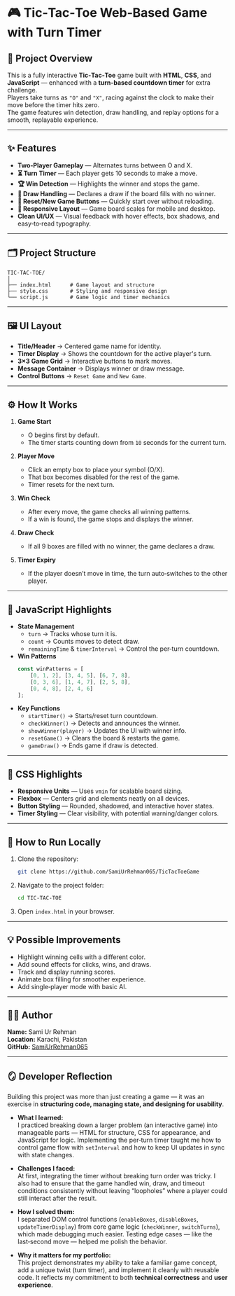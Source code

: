# 🎮 Tic‑Tac‑Toe  Web‑Based Game with Turn Timer

## 📌 Project Overview
This is a fully interactive **Tic‑Tac‑Toe** game built with **HTML**, **CSS**, and **JavaScript** — enhanced with a **turn‑based countdown timer** for extra challenge.  
Players take turns as `"O"` and `"X"`, racing against the clock to make their move before the timer hits zero.  
The game features win detection, draw handling, and replay options for a smooth, replayable experience.

---

## ✨ Features
- **Two‑Player Gameplay** — Alternates turns between O and X.
- **⏳ Turn Timer** — Each player gets 10 seconds to make a move.
- **🏆 Win Detection** — Highlights the winner and stops the game.
- **🤝 Draw Handling** — Declares a draw if the board fills with no winner.
- **🔄 Reset/New Game Buttons** — Quickly start over without reloading.
- **📱 Responsive Layout** — Game board scales for mobile and desktop.
- **Clean UI/UX** — Visual feedback with hover effects, box shadows, and easy‑to‑read typography.

---

## 🗂 Project Structure
```plaintext
TIC-TAC-TOE/
│
├── index.html      # Game layout and structure
├── style.css       # Styling and responsive design
└── script.js       # Game logic and timer mechanics
```

---

## 🖼 UI Layout
- **Title/Header** → Centered game name for identity.
- **Timer Display** → Shows the countdown for the active player's turn.
- **3×3 Game Grid** → Interactive buttons to mark moves.
- **Message Container** → Displays winner or draw message.
- **Control Buttons** → `Reset Game` and `New Game`.

---

## ⚙️ How It Works
1. **Game Start**  
   - O begins first by default.  
   - The timer starts counting down from `10` seconds for the current turn.

2. **Player Move**  
   - Click an empty box to place your symbol (O/X).  
   - That box becomes disabled for the rest of the game.  
   - Timer resets for the next turn.

3. **Win Check**  
   - After every move, the game checks all winning patterns.  
   - If a win is found, the game stops and displays the winner.

4. **Draw Check**  
   - If all 9 boxes are filled with no winner, the game declares a draw.

5. **Timer Expiry**  
   - If the player doesn’t move in time, the turn auto‑switches to the other player.

---

## 📜 JavaScript Highlights
- **State Management**
  - `turn` → Tracks whose turn it is.
  - `count` → Counts moves to detect draw.
  - `remainingTime` & `timerInterval` → Control the per‑turn countdown.
- **Win Patterns**
  ```js
  const winPatterns = [
      [0, 1, 2], [3, 4, 5], [6, 7, 8],
      [0, 3, 6], [1, 4, 7], [2, 5, 8],
      [0, 4, 8], [2, 4, 6]
  ];
  ```
- **Key Functions**
  - `startTimer()` → Starts/reset turn countdown.
  - `checkWinner()` → Detects and announces the winner.
  - `showWinner(player)` → Updates the UI with winner info.
  - `resetGame()` → Clears the board & restarts the game.
  - `gameDraw()` → Ends game if draw is detected.

---

## 🎨 CSS Highlights
- **Responsive Units** — Uses `vmin` for scalable board sizing.
- **Flexbox** — Centers grid and elements neatly on all devices.
- **Button Styling** — Rounded, shadowed, and interactive hover states.
- **Timer Styling** — Clear visibility, with potential warning/danger colors.

---

## 🚀 How to Run Locally
1. Clone the repository:
   ```bash
   git clone https://github.com/SamiUrRehman065/TicTacToeGame
   ```
2. Navigate to the project folder:
   ```bash
   cd TIC-TAC-TOE
   ```
3. Open `index.html` in your browser.

---

## 💡 Possible Improvements
- Highlight winning cells with a different color.
- Add sound effects for clicks, wins, and draws.
- Track and display running scores.
- Animate box filling for smoother experience.
- Add single‑player mode with basic AI.

---

## 🧑‍💻 Author
**Name:** Sami Ur Rehman  
**Location:** Karachi, Pakistan  
**GitHub:** [SamiUrRehman065](https://github.com/SamiUrRehman065)  

---

## 🪞 Developer Reflection
Building this project was more than just creating a game — it was an exercise in **structuring code, managing state, and designing for usability**.

- **What I learned:**  
  I practiced breaking down a larger problem (an interactive game) into manageable parts — HTML for structure, CSS for appearance, and JavaScript for logic. Implementing the per‑turn timer taught me how to control game flow with `setInterval` and how to keep UI updates in sync with state changes.

- **Challenges I faced:**  
  At first, integrating the timer without breaking turn order was tricky. I also had to ensure that the game handled win, draw, and timeout conditions consistently without leaving “loopholes” where a player could still interact after the result.

- **How I solved them:**  
  I separated DOM control functions (`enableBoxes`, `disableBoxes`, `updateTimerDisplay`) from core game logic (`checkWinner`, `switchTurns`), which made debugging much easier. Testing edge cases — like the last‑second move — helped me polish the behavior.

- **Why it matters for my portfolio:**  
  This project demonstrates my ability to take a familiar game concept, add a unique twist (turn timer), and implement it cleanly with reusable code. It reflects my commitment to both **technical correctness** and **user experience**.
